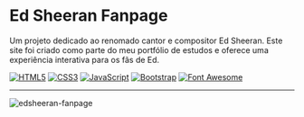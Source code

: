 # Ed Sheeran Fanpage

Um projeto dedicado ao renomado cantor e compositor Ed Sheeran.
Este site foi criado como parte do meu portfólio de estudos e oferece uma experiência interativa para os fãs de Ed.

[![HTML5](https://img.shields.io/badge/HTML5-orange.svg?logo=html5)](https://html.com/)
[![CSS3](https://img.shields.io/badge/CSS3-blue.svg?logo=css3)](https://www.w3.org/Style/CSS/) 
[![JavaScript](https://img.shields.io/badge/JavaScript-yellow.svg?logo=javascript)](https://developer.mozilla.org/en-US/docs/Web/JavaScript) 
[![Bootstrap](https://img.shields.io/badge/Bootstrap-white.svg?logo=bootstrap)](https://getbootstrap.com/)
[![Font Awesome](https://img.shields.io/badge/fontawesome-339AF0?style=flat-square&logo=fontawesome&logoColor=white)](https://fontawesome.com/)

-------------------------

![edsheeran-fanpage](https://github.com/user-attachments/assets/8fb14ea4-447d-4e11-a656-0f2e407c8a33)

